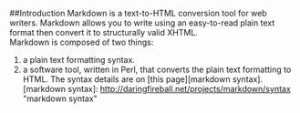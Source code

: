 ##Introduction
Markdown is a text-to-HTML conversion tool for web writers. Markdown allows you to write using an easy-to-read plain text format then convert it to structurally valid XHTML.   
Markdown is composed of two things:    
1. a plain text formatting syntax.
2. a software tool, written in Perl, that converts the plain text formatting to HTML.
The syntax details are on [this page][markdown syntax].
[markdown syntax]: http://daringfireball.net/projects/markdown/syntax "markdown syntax"
